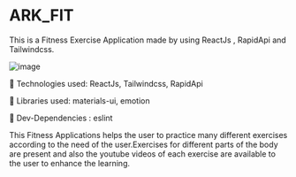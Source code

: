 # ARK_FIT
This is a Fitness Exercise Application made by using ReactJs , RapidApi and Tailwindcss.

![image](https://user-images.githubusercontent.com/88239432/174133198-86ae3cb9-3f24-4e02-8024-9c1b8860fdc9.png)


📌 Technologies used: ReactJs, Tailwindcss, RapidApi

📌  Libraries used: materials-ui, emotion

📌  Dev-Dependencies : eslint


This Fitness Applications helps the user to practice many different exercises according to the need of the user.Exercises for different parts of the body are present and also the youtube videos of each exercise are available to the user to enhance the learning.
